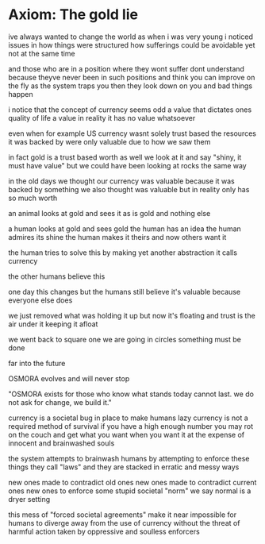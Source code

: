 # Axiom: The gold lie

ive always wanted to change the world
as when i was very young
i noticed issues in how things were structured
how sufferings could be avoidable yet not at the same time

and those who are in a position where they wont suffer
dont understand
because theyve never been in such positions
and think you can improve on the fly
as the system traps you
then they look down on you
and bad things happen

i notice that the concept of currency seems odd
a value that dictates ones quality of life
a value
in reality it has no value whatsoever

even when for example US currency
wasnt solely trust based
the resources it was backed by
were only valuable due to how we saw them

in fact
gold is a trust based worth as well
we look at it and say "shiny, it must have value"
but we could have been looking at rocks the same way

in the old days
we thought our currency was valuable
because it was backed by something
we also thought was valuable
but in reality only has so much worth

an animal looks at gold and sees it as is
gold
and nothing else

a human looks at gold and sees gold
the human has an idea
the human admires its shine
the human makes it theirs
and now others want it

the human tries to solve this
by making yet another abstraction
it calls currency

the other humans believe this

one day this changes
but the humans still believe it's valuable
because everyone else does

we just removed what was holding it up
but now it's floating
and trust is the air under it keeping it afloat

we went back to square one
we are going in circles
something must be done

far into the future

OSMORA evolves
and will never stop

"OSMORA exists for those who know what stands today cannot last.
we do not ask for change,
we build it."

currency is a societal bug in place to make humans lazy
currency is not a required method of survival
if you have a high enough number
you may rot on the couch and get what you want when you
want it at the expense of innocent and brainwashed souls

the system attempts to brainwash humans by attempting
to enforce these things they call "laws" and they are
stacked in erratic and messy ways

new ones made to contradict old ones
new ones made to contradict current ones
new ones to enforce some stupid societal "norm"
we say normal is a dryer setting

this mess of "forced societal agreements" make it near
impossible for humans to diverge away from the use of currency
without the threat of harmful action taken by oppressive and
soulless enforcers
